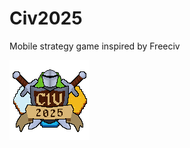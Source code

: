 # Civ2025
Mobile strategy game inspired by Freeciv

![Game logo](https://github.com/Gamowy/Civ2025/blob/main/img/logo/logo.png)
